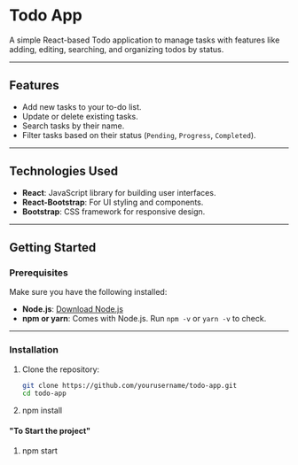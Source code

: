 # **Todo App**

A simple React-based Todo application to manage tasks with features like adding, editing, searching, and organizing todos by status.

---

## **Features**
- Add new tasks to your to-do list.
- Update or delete existing tasks.
- Search tasks by their name.
- Filter tasks based on their status (`Pending`, `Progress`, `Completed`).

---

## **Technologies Used**
- **React**: JavaScript library for building user interfaces.
- **React-Bootstrap**: For UI styling and components.
- **Bootstrap**: CSS framework for responsive design.

---

## **Getting Started**

### **Prerequisites**
Make sure you have the following installed:
- **Node.js**: [Download Node.js](https://nodejs.org/)
- **npm or yarn**: Comes with Node.js. Run `npm -v` or `yarn -v` to check.

---

### **Installation**
1. Clone the repository:
   ```bash
   git clone https://github.com/yourusername/todo-app.git
   cd todo-app
2. npm install

#### "To Start the project"
1. npm start